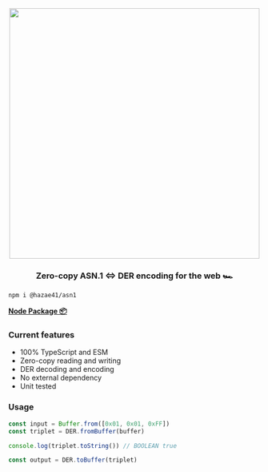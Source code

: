 <div align="center">
<img width="500" src="https://user-images.githubusercontent.com/4405263/207936683-26471a94-5b24-435b-a26c-c4803ad6399f.png" />
<h3 align="center">Zero-copy ASN.1 <=> DER encoding for the web 🏎️</h3>
</div>

```bash
npm i @hazae41/asn1
```

[**Node Package 📦**](https://www.npmjs.com/package/@hazae41/asn1)

### Current features
- 100% TypeScript and ESM
- Zero-copy reading and writing
- DER decoding and encoding
- No external dependency
- Unit tested

### Usage

```typescript
const input = Buffer.from([0x01, 0x01, 0xFF])
const triplet = DER.fromBuffer(buffer)

console.log(triplet.toString()) // BOOLEAN true

const output = DER.toBuffer(triplet)
```
